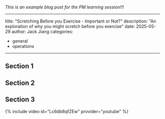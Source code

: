 *This is an example blog post for the PM learning session!!!*

---
title: "Scretching Before you Exercise - Important or Not?"
description: "An exploration of why you might scretch before you exercise"
date: 2025-05-29
author: Jack Jiang
categories: 
   - general
   - operations
---

## Section 1 

## Section 2

## Section 3

{% include video id="Lc6db8qfZEw" provider="youtube" %}
